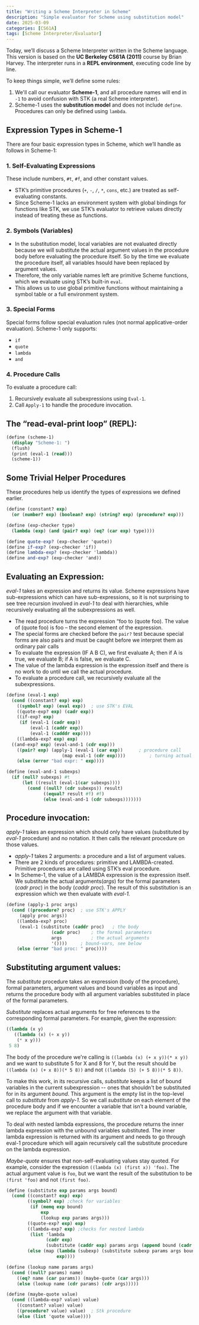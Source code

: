 ```yaml
---
title: "Writing a Scheme Interpreter in Scheme"
description: "Simple evaluator for Scheme using substitution model"
date: 2025-03-09
categories: [CS61A]
tags: [Scheme Interpreter/Evaluator]
---
```


<p>Today, we’ll discuss a Scheme Interpreter written in the Scheme language. This version is based on the <strong>UC Berkeley CS61A (2011)</strong> course by Brian Harvey. The interpreter runs in a <strong>REPL environment</strong>, executing code line by line.</p>

<p>To keep things simple, we’ll define some rules:</p>

<ol>
  <li>We'll call our evaluator <strong>Scheme-1</strong>, and all procedure names will end in <code>-1</code> to avoid confusion with STK (a real Scheme interpreter).</li>
  <li>Scheme-1 uses the <strong>substitution model</strong> and does not include <code>define</code>. Procedures can only be defined using <code>lambda</code>.</li>
</ol>

<h2>Expression Types in Scheme-1</h2>

<p>There are four basic expression types in Scheme, which we’ll handle as follows in Scheme-1:</p>

<h3>1. Self-Evaluating Expressions</h3>

<p>These include numbers, <code>#t</code>, <code>#f</code>, and other constant values.</p>

<ul>
  <li>STK’s primitive procedures (<code>+</code>, <code>-</code>, <code>/</code>, <code>*</code>, <code>cons</code>, etc.) are treated as self-evaluating constants.</li>
  <li>Since Scheme-1 lacks an environment system with global bindings for functions like STK, we use STK’s evaluator to retrieve values directly instead of treating these as functions.</li>
</ul>

<h3>2. Symbols (Variables)</h3>

<ul>
  <li>In the substitution model, local variables are not evaluated directly because we will substitute the actual argument values in the procedure body before evaluating the procedure itself. So by the time we evaluate the procedure itself, all variables hsould have been replaced by argument values. </li>
  <li>Therefore, the only variable names left are primitive Scheme functions, which we evaluate using STK’s built-in <code>eval</code>.</li>
  <li>This allows us to use global primitive functions without maintaining a symbol table or a full environment system.</li>
</ul>

<h3>3. Special Forms</h3>

<p>Special forms follow special evaluation rules (not normal applicative-order evaluation). Scheme-1 only supports:</p>

<ul>
  <li><code>if</code></li>
  <li><code>quote</code></li>
  <li><code>lambda</code></li>
  <li><code>and</code></li>
</ul>

<h3>4. Procedure Calls</h3>

<p>To evaluate a procedure call:</p>

<ol>
  <li>Recursively evaluate all subexpressions using <code>Eval-1</code>.</li>
  <li>Call <code>Apply-1</code> to handle the procedure invocation.</li>
</ol>

<h2>The “read-eval-print loop” (REPL):</h2>

```scheme
(define (scheme-1)
  (display "Scheme-1: ")
  (flush)
  (print (eval-1 (read)))
  (scheme-1))
```

<h2>Some Trivial Helper Procedures</h2>

<p>These procedures help us identify the types of expressions we defined earlier.</p>

```scheme
(define (constant? exp)
  (or (number? exp) (boolean? exp) (string? exp) (procedure? exp)))

(define (exp-checker type)
  (lambda (exp) (and (pair? exp) (eq? (car exp) type))))

(define quote-exp? (exp-checker 'quote))
(define if-exp? (exp-checker 'if))
(define lambda-exp? (exp-checker 'lambda))
(define and-exp? (exp-checker 'and))
```

<h2>Evaluating an Expression:</h2>

<p><i>eval-1</i> takes an expression and returns its value. Scheme expressions have sub-expressions which can have sub-expressions, so it is not surprising to see tree recursion involved in <i>eval-1</i> to deal with hierarchies, while recursively evaluating all the subexpressions as well. </p>

<ul>
  <li>The read procedure turns the expression “foo to (quote foo). The value of (quote foo) is foo – the second element of the expression.</li>
  <li>The special forms are checked before the <code>pair?</code> test because special forms are also pairs and must be caught before we interpret them as ordinary pair calls </li>
  <li>To evaluate the expression (IF A B C), we first evaluate A; then if A is true, we evaluate B; if A is false, we evaluate C.</li>
  <li>The value of the lambda expression is the expression itself and there is no work to do until we call the actual procedure. </li>
  <li>To evaluate a procedure call, we recursively evaluate all the subexpressions. </li>
</ul>

```scheme
(define (eval-1 exp)
  (cond ((constant? exp) exp) 
	((symbol? exp) (eval exp))	; use STK's EVAL
	((quote-exp? exp) (cadr exp))
	((if-exp? exp)
	 (if (eval-1 (cadr exp))
	     (eval-1 (caddr exp))
	     (eval-1 (cadddr exp))))
	((lambda-exp? exp) exp)
  ((and-exp? exp) (eval-and-1 (cdr exp)))
	((pair? exp) (apply-1 (eval-1 (car exp))      ; procedure call
			         (map eval-1 (cdr exp))))         ; turning actual argument expressions into argument values by tree recursion
	(else (error "bad expr: " exp))))

(define (eval-and-1 subexps)
  (if (null? subexps) #t
      (let ((result (eval-1(car subexps))))
        (cond ((null? (cdr subexps)) result)
              ((equal? result #f) #f)
              (else (eval-and-1 (cdr subexps)))))))
```

<h2>Procedure invocation:</h2>

<p><i>apply-1</i> takes an expression which should only have values (substituted by <i>eval-1</i> procedure) and no notation. It then calls the relevant procedure on those values. </p>

<ul>
  <li><i>apply-1</i> takes 2 arguments: a procedure and a list of argument values.</li>
  <li>There are 2 kinds of procedures: primitive and LAMBDA-created. Primitive procedures are called using STK’s eval procedure.</li>
  <li>In Scheme-1, the value of a LAMBDA expression is the expression itself. We substitute the actual arguments(<i>args</i>) for the formal parameters (<i>cadr proc</i>) in the body (<i>caddr proc</i>). The result of this substitution is an expression which we then evaluate with <i>eval-1.</i></li>
</ul>

```scheme
(define (apply-1 proc args)
  (cond ((procedure? proc)	; use STK's APPLY
	 (apply proc args))
	((lambda-exp? proc)
	 (eval-1 (substitute (caddr proc)   ; the body
			     (cadr proc)    ; the formal parameters
			     args           ; the actual arguments
			     '())))	    ; bound-vars, see below
	(else (error "bad proc: " proc))))
```

<h2>Substituting argument values:</h2>

<p>The <i>substitute</i> procedure takes an expression (body of the procedure), formal parameters, argument values and bound variables as input and returns the procedure body with all argument variables substituted in place of the formal parameters. </p>

<p><i>Substitute</i> replaces actual arguments for free references to the corresponding formal parameters. For example, given the expression:</p>

```scheme
((lambda (x y)
   ((lambda (x) (+ x y))
    (* x y)))
 5 8)
```

<p>The body of the procedure we're calling is <code>((lambda (x) (+ x y))(* x y))</code> and we want to substitute 5 for X and 8 for Y, but the result should be <code>((lambda (x) (+ x 8))(* 5 8))</code> and not  <code>((lambda (5) (+ 5 8))(* 5 8))</code>.</p>

<p>To make this work, in its recursive calls, <i>substitute</i> keeps a list of bound variables in the current subexpression -- ones that shouldn't be substituted for in its argument <i>bound</i>.  This argument is the empty list in the top-level call to <i>substitute</i> from <i>apply-1</i>. So we call <i>substitute</i> on each element of the procedure body and if we encounter a variable that isn’t a bound variable, we replace the argument with that variable.</p>

<p>To deal with nested lambda expressions, the procedure returns the inner lambda expression with the unbound variables substituted. The inner lambda expression is returned with its argument and needs to go through eval-1 procedure which will again recursively call the substitute procedure on the lambda expression.</p>

<p><i>Maybe-quote</i> ensures that non-self-evaluating values stay quoted. For example, consider the expression <code>((lambda (x) (first x)) 'foo)</code>. The actual argument value is <code>foo</code>, but we want the result of the substitution to be <code>(first 'foo)</code> and not <code>(first foo)</code>.</p>

```scheme
(define (substitute exp params args bound)
  (cond ((constant? exp) exp)
        ((symbol? exp) ;check for variables
         (if (memq exp bound)
             exp
             (lookup exp params args)))
        ((quote-exp? exp) exp)
        ((lambda-exp? exp) ;checks for nested lambda
         (list 'lambda
               (cadr exp)
               (substitute (caddr exp) params args (append bound (cadr exp)))))
        (else (map (lambda (subexp) (substitute subexp params args bound))
                   exp))))

(define (lookup name params args)
  (cond ((null? params) name)
	((eq? name (car params)) (maybe-quote (car args)))
	(else (lookup name (cdr params) (cdr args)))))

(define (maybe-quote value)
  (cond ((lambda-exp? value) value)
	((constant? value) value)
	((procedure? value) value)	; Stk procedure
	(else (list 'quote value))))
```

